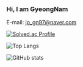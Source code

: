 ### Hi, I am GyeongNam

E-mail: jo_gn97@naver.com

[![Solved.ac Profile](http://mazassumnida.wtf/api/v2/generate_badge?boj=silent97)](https://solved.ac/silent97)

![Top Langs](https://github-readme-stats.vercel.app/api/top-langs/?username=anuraghazra)

![GitHub stats](https://github-readme-stats.vercel.app/api?username=anuraghazra&show_icons=true&theme=radical)

